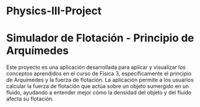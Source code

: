 # Physics-III-Project
# Simulador de Flotación - Principio de Arquímedes
Este proyecto es una aplicación desarrollada para aplicar y visualizar los conceptos aprendidos en el curso de Física 3, específicamente el principio de Arquímedes y la fuerza de flotación. La aplicación permite a los usuarios calcular la fuerza de flotación que actúa sobre un objeto sumergido en un fluido, ayudando a entender mejor cómo la densidad del objeto y del fluido afecta su flotación.
